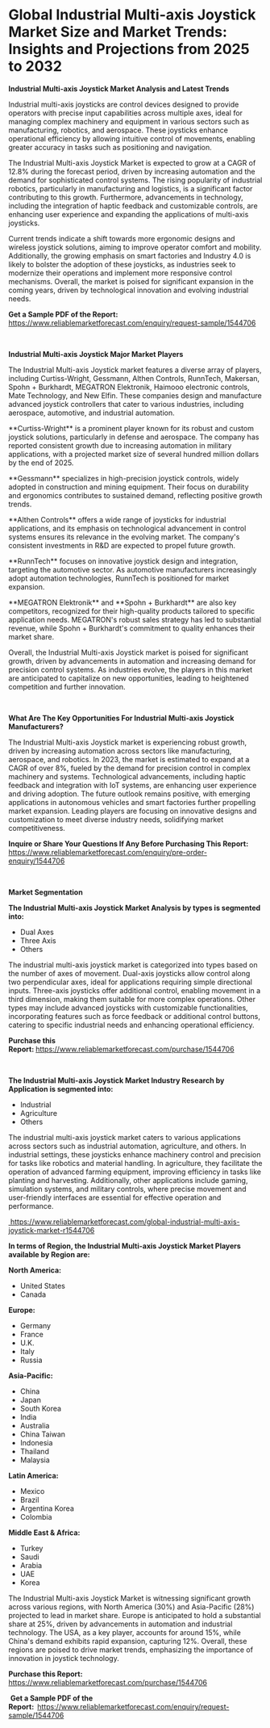 <p><h1>Global Industrial Multi-axis Joystick Market Size and Market Trends: Insights and Projections from 2025 to 2032</h1></p><p><strong>Industrial Multi-axis Joystick Market Analysis and Latest Trends</strong></p>
<p><p>Industrial multi-axis joysticks are control devices designed to provide operators with precise input capabilities across multiple axes, ideal for managing complex machinery and equipment in various sectors such as manufacturing, robotics, and aerospace. These joysticks enhance operational efficiency by allowing intuitive control of movements, enabling greater accuracy in tasks such as positioning and navigation.</p><p>The Industrial Multi-axis Joystick Market is expected to grow at a CAGR of 12.8% during the forecast period, driven by increasing automation and the demand for sophisticated control systems. The rising popularity of industrial robotics, particularly in manufacturing and logistics, is a significant factor contributing to this growth. Furthermore, advancements in technology, including the integration of haptic feedback and customizable controls, are enhancing user experience and expanding the applications of multi-axis joysticks.</p><p>Current trends indicate a shift towards more ergonomic designs and wireless joystick solutions, aiming to improve operator comfort and mobility. Additionally, the growing emphasis on smart factories and Industry 4.0 is likely to bolster the adoption of these joysticks, as industries seek to modernize their operations and implement more responsive control mechanisms. Overall, the market is poised for significant expansion in the coming years, driven by technological innovation and evolving industrial needs.</p></p>
<p><strong>Get a Sample PDF of the Report:&nbsp;</strong> <a href="https://www.reliablemarketforecast.com/enquiry/request-sample/1544706?utm_campaign=3317&utm_medium=2&utm_source=Github&utm_content=ia&utm_term=15042025&utm_id=industrial-multi-axis-joystick">https://www.reliablemarketforecast.com/enquiry/request-sample/1544706</a></p>
<p>&nbsp;</p>
<p><strong>Industrial Multi-axis Joystick Major Market Players</strong></p>
<p><p>The Industrial Multi-axis Joystick market features a diverse array of players, including Curtiss-Wright, Gessmann, Althen Controls, RunnTech, Makersan, Spohn + Burkhardt, MEGATRON Elektronik, Haimooo electronic controls, Mate Technology, and New Elfin. These companies design and manufacture advanced joystick controllers that cater to various industries, including aerospace, automotive, and industrial automation.</p><p>**Curtiss-Wright** is a prominent player known for its robust and custom joystick solutions, particularly in defense and aerospace. The company has reported consistent growth due to increasing automation in military applications, with a projected market size of several hundred million dollars by the end of 2025.</p><p>**Gessmann** specializes in high-precision joystick controls, widely adopted in construction and mining equipment. Their focus on durability and ergonomics contributes to sustained demand, reflecting positive growth trends.</p><p>**Althen Controls** offers a wide range of joysticks for industrial applications, and its emphasis on technological advancement in control systems ensures its relevance in the evolving market. The company's consistent investments in R&D are expected to propel future growth.</p><p>**RunnTech** focuses on innovative joystick design and integration, targeting the automotive sector. As automotive manufacturers increasingly adopt automation technologies, RunnTech is positioned for market expansion.</p><p>**MEGATRON Elektronik** and **Spohn + Burkhardt** are also key competitors, recognized for their high-quality products tailored to specific application needs. MEGATRON's robust sales strategy has led to substantial revenue, while Spohn + Burkhardt's commitment to quality enhances their market share.</p><p>Overall, the Industrial Multi-axis Joystick market is poised for significant growth, driven by advancements in automation and increasing demand for precision control systems. As industries evolve, the players in this market are anticipated to capitalize on new opportunities, leading to heightened competition and further innovation.</p></p>
<p>&nbsp;</p>
<p><strong>What Are The Key Opportunities For Industrial Multi-axis Joystick Manufacturers?</strong></p>
<p><p>The Industrial Multi-axis Joystick market is experiencing robust growth, driven by increasing automation across sectors like manufacturing, aerospace, and robotics. In 2023, the market is estimated to expand at a CAGR of over 8%, fueled by the demand for precision control in complex machinery and systems. Technological advancements, including haptic feedback and integration with IoT systems, are enhancing user experience and driving adoption. The future outlook remains positive, with emerging applications in autonomous vehicles and smart factories further propelling market expansion. Leading players are focusing on innovative designs and customization to meet diverse industry needs, solidifying market competitiveness.</p></p>
<p><strong>Inquire or Share Your Questions If Any Before Purchasing This Report:</strong> <a href="https://www.reliablemarketforecast.com/enquiry/pre-order-enquiry/1544706?utm_campaign=3317&utm_medium=2&utm_source=Github&utm_content=ia&utm_term=15042025&utm_id=industrial-multi-axis-joystick">https://www.reliablemarketforecast.com/enquiry/pre-order-enquiry/1544706</a></p>
<p>&nbsp;</p>
<p><strong>Market Segmentation</strong></p>
<p><strong>The Industrial Multi-axis Joystick Market Analysis by types is segmented into:</strong></p>
<p><ul><li>Dual Axes</li><li>Three Axis</li><li>Others</li></ul></p>
<p><p>The industrial multi-axis joystick market is categorized into types based on the number of axes of movement. Dual-axis joysticks allow control along two perpendicular axes, ideal for applications requiring simple directional inputs. Three-axis joysticks offer additional control, enabling movement in a third dimension, making them suitable for more complex operations. Other types may include advanced joysticks with customizable functionalities, incorporating features such as force feedback or additional control buttons, catering to specific industrial needs and enhancing operational efficiency.</p></p>
<p><strong>Purchase this Report:&nbsp;</strong><a href="https://www.reliablemarketforecast.com/purchase/1544706?utm_campaign=3317&utm_medium=2&utm_source=Github&utm_content=ia&utm_term=15042025&utm_id=industrial-multi-axis-joystick">https://www.reliablemarketforecast.com/purchase/1544706</a></p>
<p>&nbsp;</p>
<p><strong>The Industrial Multi-axis Joystick Market Industry Research by Application is segmented into:</strong></p>
<p><ul><li>Industrial</li><li>Agriculture</li><li>Others</li></ul></p>
<p><p>The industrial multi-axis joystick market caters to various applications across sectors such as industrial automation, agriculture, and others. In industrial settings, these joysticks enhance machinery control and precision for tasks like robotics and material handling. In agriculture, they facilitate the operation of advanced farming equipment, improving efficiency in tasks like planting and harvesting. Additionally, other applications include gaming, simulation systems, and military controls, where precise movement and user-friendly interfaces are essential for effective operation and performance.</p></p>
<p><a href="https://www.reliablemarketforecast.com/global-industrial-multi-axis-joystick-market-r1544706?utm_campaign=3317&utm_medium=2&utm_source=Github&utm_content=ia&utm_term=15042025&utm_id=industrial-multi-axis-joystick">&nbsp;https://www.reliablemarketforecast.com/global-industrial-multi-axis-joystick-market-r1544706</a></p>
<p><strong>In terms of Region, the Industrial Multi-axis Joystick Market Players available by Region are:</strong></p>
<p>
    <p> <strong> North America: </strong>
        <ul>
            <li>United States</li>
            <li>Canada</li>
        </ul>
        </p> 
    <p> <strong> Europe: </strong>
        <ul>
            <li>Germany</li>
            <li>France</li>
            <li>U.K.</li>
            <li>Italy</li>
            <li>Russia</li>
        </ul>
        </p> 
    <p> <strong> Asia-Pacific: </strong>
        <ul>
            <li>China</li>
            <li>Japan</li>
            <li>South Korea</li>
            <li>India</li>
            <li>Australia</li>
            <li>China Taiwan</li>
            <li>Indonesia</li>
            <li>Thailand</li>
            <li>Malaysia</li>
        </ul>
        </p> 
    <p> <strong> Latin America: </strong>
        <ul>
            <li>Mexico</li>
            <li>Brazil</li>
            <li>Argentina Korea</li>
            <li>Colombia</li>
        </ul>
        </p> 
    <p> <strong> Middle East & Africa: </strong>
        <ul>
            <li>Turkey</li>
            <li>Saudi</li>
            <li>Arabia</li>
            <li>UAE</li>
            <li>Korea</li>
        </ul>
    </p>
    </p>
<p><p>The Industrial Multi-axis Joystick Market is witnessing significant growth across various regions, with North America (30%) and Asia-Pacific (28%) projected to lead in market share. Europe is anticipated to hold a substantial share at 25%, driven by advancements in automation and industrial technology. The USA, as a key player, accounts for around 15%, while China's demand exhibits rapid expansion, capturing 12%. Overall, these regions are poised to drive market trends, emphasizing the importance of innovation in joystick technology.</p></p>
<p><strong>Purchase this Report: </strong><a href="https://www.reliablemarketforecast.com/purchase/1544706?utm_campaign=3317&utm_medium=2&utm_source=Github&utm_content=ia&utm_term=15042025&utm_id=industrial-multi-axis-joystick">https://www.reliablemarketforecast.com/purchase/1544706</a></p>
<p>&nbsp;<strong>Get a Sample PDF of the Report:&nbsp;&nbsp;</strong><a href="https://www.reliablemarketforecast.com/enquiry/request-sample/1544706?utm_campaign=3317&utm_medium=2&utm_source=Github&utm_content=ia&utm_term=15042025&utm_id=industrial-multi-axis-joystick">https://www.reliablemarketforecast.com/enquiry/request-sample/1544706</a></p>
<p><strong></strong></p>
<p><p></p><p></p><p></p></p>